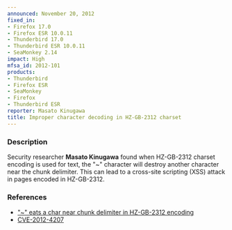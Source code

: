 ```yaml
---
announced: November 20, 2012
fixed_in:
- Firefox 17.0
- Firefox ESR 10.0.11
- Thunderbird 17.0
- Thunderbird ESR 10.0.11
- SeaMonkey 2.14
impact: High
mfsa_id: 2012-101
products:
- Thunderbird
- Firefox ESR
- SeaMonkey
- Firefox
- Thunderbird ESR
reporter: Masato Kinugawa
title: Improper character decoding in HZ-GB-2312 charset
---
```


<h3>Description</h3>

<p>Security researcher <strong>Masato Kinugawa</strong> found when HZ-GB-2312 charset encoding is used for text, the "~" character will destroy another character near the chunk delimiter. This can lead to a cross-site scripting (XSS) attack in pages encoded in HZ-GB-2312. 
</p>


<h3>References</h3>

<ul>
  <li><a href="https://bugzilla.mozilla.org/show_bug.cgi?id=801681">
      "~" eats a char near chunk delimiter in HZ-GB-2312 encoding</a></li>
  <li><a href="http://cve.mitre.org/cgi-bin/cvename.cgi?name=CVE-2012-4207" class="ex-ref">CVE-2012-4207</a></li>
</ul>



